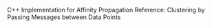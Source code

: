 C++ Implementation for Affinity Propagation
Reference: Clustering by Passing Messages between Data Points